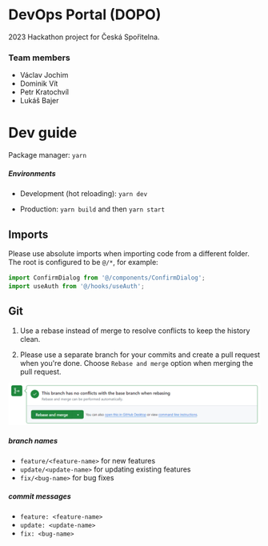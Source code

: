 # DevOps Portal (DOPO)

2023 Hackathon project for Česká Spořitelna.

### Team members

- Václav Jochim
- Dominik Vít
- Petr Kratochvíl
- Lukáš Bajer

# Dev guide

Package manager: `yarn`

##### Environments

- Development (hot reloading): `yarn dev`

- Production: `yarn build` and then `yarn start`

## Imports

Please use absolute imports when importing code from a different folder. The root is configured to be `@/*`, for example:

```javascript
import ConfirmDialog from '@/components/ConfirmDialog';
import useAuth from '@/hooks/useAuth';
```

## Git

1. Use a rebase instead of merge to resolve conflicts to keep the history clean.

2. Please use a separate branch for your commits and create a pull request when you're done.
   Choose `Rebase and merge` option when merging the pull request.

![img.png](img.png)

##### branch names

- `feature/<feature-name>` for new features
- `update/<update-name>` for updating existing features
- `fix/<bug-name>` for bug fixes

##### commit messages

- `feature: <feature-name>`
- `update: <update-name>`
- `fix: <bug-name>`
